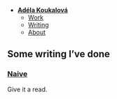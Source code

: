 
- [**Adéla Koukalová**](../)
    - [Work](../work/index.md)
    - [Writing](../writing/index.md)
    - [About](../about.md)

## Some writing I’ve done

### [Naive](naive.md) 

Give it a read.



